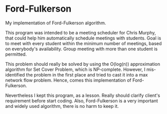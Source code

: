 # Ford-Fulkerson
My implementation of Ford-Fulkerson algorithm.

This program was intended to be a meeting scheduler for Chris Murphy, that could help him automatically schedule meetings with students. Goal is to meet with every student within the minimum number of meetings, based on everybody's availability. Group meeting with more than one student is permitted.

This problem should really be solved by using the O(log(n)) approximation algorithm for Set Cover Problem, which is NP-complete. However, I mis-identified the problem in the first place and tried to cast it into a max network flow problem. Hence, comes this implementation of Ford-Fulkerson.

Nevertheless I kept this program, as a lesson. Really should clarify client's requirement before start coding. Also, Ford-Fulkerson is a very important and widely used algorithm, there is no harm to keep it.

